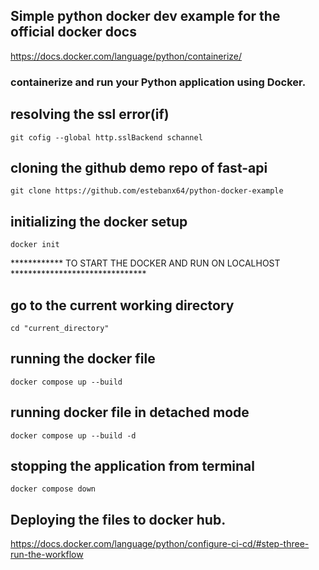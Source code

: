 ## Simple python docker dev example for the official docker docs
https://docs.docker.com/language/python/containerize/


### containerize and run your Python application using Docker.

## resolving the ssl error(if)
`git cofig --global http.sslBackend schannel`

## cloning the github demo repo of fast-api
`git clone https://github.com/estebanx64/python-docker-example`
## initializing the docker setup
`docker init`

************ TO START THE DOCKER AND RUN ON LOCALHOST *******************************
## go to the current working directory
`cd "current_directory"`
## running the docker file 
`docker compose up --build`
## running docker file in detached mode
`docker compose up --build -d`
## stopping the application from terminal
`docker compose down`


## Deploying the files to docker hub.

https://docs.docker.com/language/python/configure-ci-cd/#step-three-run-the-workflow